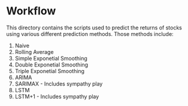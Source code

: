 # Workflow

This directory contains the scripts used to predict the returns of stocks using various different prediction methods. Those methods include:
1. Naive
2. Rolling Average
3. Simple Exponetial Smoothing
4. Double Exponetial Smoothing
5. Triple Exponetial Smoothing
6. ARIMA
7. SARIMAX - Includes sympathy play
8. LSTM
9. LSTM+1 - Includes sympathy play
